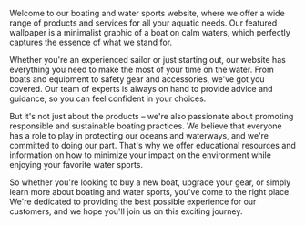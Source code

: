 <!--
Write me content for website with wallpaper "A minimalist graphic of a boat on calm waters for a boating or water sports website"
-->

<!--font:Montserrat-->

Welcome to our boating and water sports website, where we offer a wide range of products and services for all your aquatic needs. Our featured wallpaper is a minimalist graphic of a boat on calm waters, which perfectly captures the essence of what we stand for.

Whether you're an experienced sailor or just starting out, our website has everything you need to make the most of your time on the water. From boats and equipment to safety gear and accessories, we've got you covered. Our team of experts is always on hand to provide advice and guidance, so you can feel confident in your choices.

But it's not just about the products – we're also passionate about promoting responsible and sustainable boating practices. We believe that everyone has a role to play in protecting our oceans and waterways, and we're committed to doing our part. That's why we offer educational resources and information on how to minimize your impact on the environment while enjoying your favorite water sports.

So whether you're looking to buy a new boat, upgrade your gear, or simply learn more about boating and water sports, you've come to the right place. We're dedicated to providing the best possible experience for our customers, and we hope you'll join us on this exciting journey.
